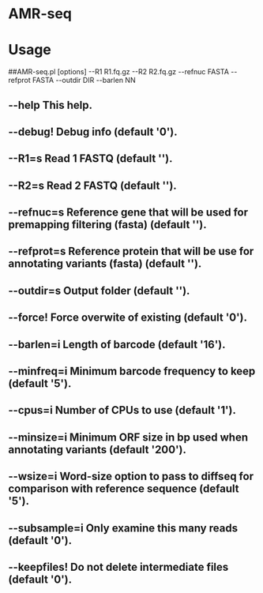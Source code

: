 # AMR-seq

# Usage

##AMR-seq.pl [options] --R1 R1.fq.gz --R2 R2.fq.gz --refnuc FASTA --refprot FASTA --outdir DIR --barlen NN
##  --help          This help.
##  --debug!        Debug info (default '0').
##  --R1=s          Read 1 FASTQ (default '').
##  --R2=s          Read 2 FASTQ (default '').
##  --refnuc=s      Reference gene that will be used for premapping filtering (fasta) (default '').
##  --refprot=s     Reference protein that will be use for annotating variants (fasta) (default '').
##  --outdir=s      Output folder (default '').
##  --force!        Force overwite of existing (default '0').
##  --barlen=i      Length of barcode (default '16').
##  --minfreq=i     Minimum barcode frequency to keep (default '5').
##  --cpus=i        Number of CPUs to use (default '1').
##  --minsize=i     Minimum ORF size in bp used when annotating variants (default '200').
##  --wsize=i       Word-size option to pass to diffseq for comparison with reference sequence (default '5').
##  --subsample=i   Only examine this many reads (default '0').
##  --keepfiles!    Do not delete intermediate files (default '0').
